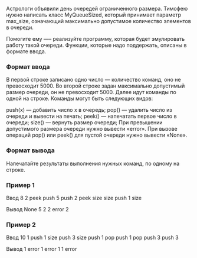 Астрологи объявили день очередей ограниченного размера. Тимофею нужно написать класс MyQueueSized, который принимает параметр max_size, означающий максимально допустимое количество элементов в очереди.

Помогите ему —– реализуйте программу, которая будет эмулировать работу такой очереди. Функции, которые надо поддержать, описаны в формате ввода.

### Формат ввода
В первой строке записано одно число — количество команд, оно не превосходит 5000.
Во второй строке задан максимально допустимый размер очереди, он не превосходит 5000.
Далее идут команды по одной на строке. Команды могут быть следующих видов:

push(x) — добавить число x в очередь;
pop() — удалить число из очереди и вывести на печать;
peek() — напечатать первое число в очереди;
size() — вернуть размер очереди;
При превышении допустимого размера очереди нужно вывести «error». При вызове операций pop() или peek() для пустой очереди нужно вывести «None».

### Формат вывода
Напечатайте результаты выполнения нужных команд, по одному на строке.

### Пример 1
Ввод
8
2
peek
push 5
push 2
peek
size
size
push 1
size

Вывод
None
5
2
2
error
2

### Пример 2
Ввод
10
1
push 1
size
push 3
size
push 1
pop
push 1
pop
push 3
push 3

Вывод
1
error
1
error
1
1
error